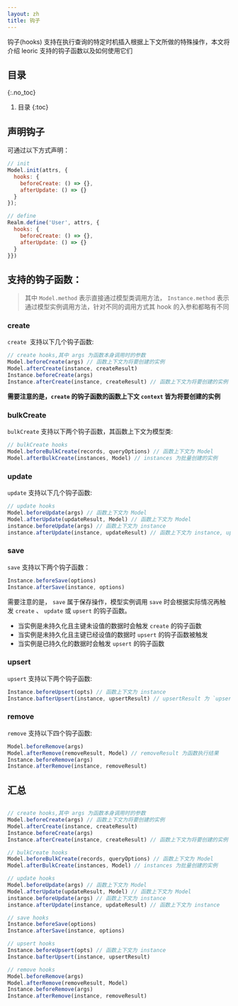 ```yaml
---
layout: zh
title: 钩子
---
```


钩子(hooks) 支持在执行查询的特定时机插入根据上下文所做的特殊操作，本文将介绍 leoric 支持的钩子函数以及如何使用它们

## 目录
{:.no_toc}

1. 目录
{:toc}

## 声明钩子
可通过以下方式声明：
```javascript
// init
Model.init(attrs, {
  hooks: {
    beforeCreate: () => {},
    afterUpdate: () => {}
  }
});

// define
Realm.define('User', attrs, {
  hooks: {
    beforeCreate: () => {},
    afterUpdate: () => {}
  }
}})
```


## 支持的钩子函数：
> 其中 `Model.method` 表示直接通过模型类调用方法，  `Instance.method` 表示通过模型实例调用方法，针对不同的调用方式其 hook 的入参和都略有不同

### create
`create`  支持以下几个钩子函数:
```javascript
// create hooks,其中 args 为函数本身调用时的参数
Model.beforeCreate(args) // 函数上下文为将要创建的实例
Model.afterCreate(instance, createResult)
Instance.beforeCreate(args)
Instance.afterCreate(instance, createResult) // 函数上下文为将要创建的实例
```
**需要注意的是，`create` 的钩子函数的函数上下文 `context` 皆为将要创建的实例**
### bulkCreate
`bulkCreate` 支持以下两个钩子函数，其函数上下文为模型类:
```javascript
// bulkCreate hooks
Model.beforeBulkCreate(records, queryOptions) // 函数上下文为 Model
Model.afterBulkCreate(instances, Model) // instances 为批量创建的实例
```
### update
`update` 支持以下几个钩子函数:
```javascript
// update hooks
Model.beforeUpdate(args) // 函数上下文为 Model
Model.afterUpdate(updateResult, Model) // 函数上下文为 Model
instance.beforeUpdate(args) // 函数上下文为 instance
instance.afterUpdate(instance, updateResult) // 函数上下文为 instance, updateResult 为 `update` 函数的更新结果。
```
### save
`save` 支持以下两个钩子函数：
```javascript
Instance.beforeSave(options)
Instance.afterSave(instance, options)
```
需要注意的是， `save` 属于保存操作，模型实例调用 `save` 时会根据实际情况再触发 `create` 、 `update` 或 `upsert` 的钩子函数。

- 当实例是未持久化且主键未设值的数据时会触发 `create` 的钩子函数
- 当实例是未持久化且主键已经设值的数据时 `upsert` 的钩子函数被触发
- 当实例是已持久化的数据时会触发 `upsert` 的钩子函数


### upsert
`upsert` 支持以下两个钩子函数:
```javascript
Instance.beforeUpsert(opts) // 函数上下文为 instance
Instance.bafterUpsert(instance, upsertResult) // upsertResult 为 `upsert` 执行结果。

```
### remove
`remove` 支持以下四个钩子函数:
```javascript
Model.beforeRemove(args)
Model.afterRemove(removeResult, Model) // removeResult 为函数执行结果
Instance.beforeRemove(args)
Instance.afterRemove(instance, removeResult)
```

## 汇总
```javascript

// create hooks,其中 args 为函数本身调用时的参数
Model.beforeCreate(args) // 函数上下文为将要创建的实例
Model.afterCreate(instance, createResult)
Instance.beforeCreate(args)
Instance.afterCreate(instance, createResult) // 函数上下文为将要创建的实例

// bulkCreate hooks
Model.beforeBulkCreate(records, queryOptions) // 函数上下文为 Model
Model.afterBulkCreate(instances, Model) // instances 为批量创建的实例

// update hooks
Model.beforeUpdate(args) // 函数上下文为 Model
Model.afterUpdate(updateResult, Model) // 函数上下文为 Model
instance.beforeUpdate(args) // 函数上下文为 instance
instance.afterUpdate(instance, updateResult) // 函数上下文为 instance

// save hooks
Instance.beforeSave(options)
Instance.afterSave(instance, options)

// upsert hooks
Instance.beforeUpsert(opts) // 函数上下文为 instance
Instance.bafterUpsert(instance, upsertResult)

// remove hooks
Model.beforeRemove(args)
Model.afterRemove(removeResult, Model)
Instance.beforeRemove(args)
Instance.afterRemove(instance, removeResult)

```

